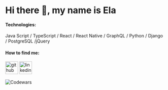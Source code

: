 # Hi there 👋, my name is Ela


#### Technologies: 
Java Script / TypeScript / React / React Native / GraphQL / Python / Django / PostgreSQL /jQuery


#### How to find me:

[<img src='https://cdn.jsdelivr.net/npm/simple-icons@3.0.1/icons/github.svg' alt='github' height='40'>](https://github.com/ElaJK01)      [<img src='https://cdn.jsdelivr.net/npm/simple-icons@3.0.1/icons/linkedin.svg' alt='linkedin' height='40'>](https://www.linkedin.com/in/elzbieta-januskaleta/)  

![Codewars](https://www.codewars.com/users/ElaJK01/badges/micro)
